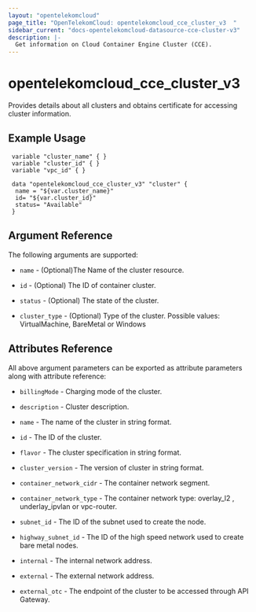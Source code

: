 ```yaml
---
layout: "opentelekomcloud"
page_title: "OpenTelekomCloud: opentelekomcloud_cce_cluster_v3  "
sidebar_current: "docs-opentelekomcloud-datasource-cce-cluster-v3"
description: |-
  Get information on Cloud Container Engine Cluster (CCE).
---
```


# opentelekomcloud_cce_cluster_v3

   Provides details about all clusters and obtains certificate for accessing cluster information.

## Example Usage

 ```hcl
  variable "cluster_name" { }
  variable "cluster_id" { }
  variable "vpc_id" { }

  data "opentelekomcloud_cce_cluster_v3" "cluster" {
   name = "${var.cluster_name}"
   id= "${var.cluster_id}"
   status= "Available"
  }
```

## Argument Reference

The following arguments are supported:

* `name` -  (Optional)The Name of the cluster resource.
 
* `id` - (Optional) The ID of container cluster.

* `status` - (Optional) The state of the cluster.

* `cluster_type` - (Optional) Type of the cluster. Possible values: VirtualMachine, BareMetal or Windows

## Attributes Reference

All above argument parameters can be exported as attribute parameters along with attribute reference:

* `billingMode` - Charging mode of the cluster.

* `description` - Cluster description.

* `name` - The name of the cluster in string format.

* `id` - The ID of the cluster.
  
* `flavor` - The cluster specification in string format.

* `cluster_version` - The version of cluster in string format.

* `container_network_cidr` - The container network segment.

* `container_network_type` - The container network type: overlay_l2 , underlay_ipvlan or vpc-router.
  
* `subnet_id` - The ID of the subnet used to create the node.

* `highway_subnet_id` - The ID of the high speed network used to create bare metal nodes.

* `internal` - The internal network address.

* `external` - The external network address.

* `external_otc` - The endpoint of the cluster to be accessed through API Gateway.